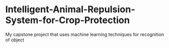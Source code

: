 # Intelligent-Animal-Repulsion-System-for-Crop-Protection
My capstone project that uses machine learning techniques for recognition of object
